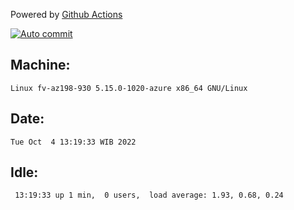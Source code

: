 Powered by [Github Actions](https://github.com/features/actions)

[![Auto commit](https://github.com/hiage/workstation/workflows/Auto%20commit/badge.svg)](https://github.com/hiage/workstation/actions?query=workflow%3A%22Auto+commit%22)

## Machine:
```
Linux fv-az198-930 5.15.0-1020-azure x86_64 GNU/Linux
```
## Date:
```
Tue Oct  4 13:19:33 WIB 2022
```
## Idle:
```
 13:19:33 up 1 min,  0 users,  load average: 1.93, 0.68, 0.24
```
